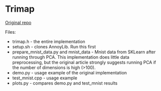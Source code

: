# Trimap

[Original repo](https://github.com/eamid/trimap)

Files:
 - trimap.h - the entire implementation
 - setup.sh - clones AnnoyLib. Run this first
 - prepare_mnist_data.py and mnist_data - Mnist data from SKLearn after running through PCA. This implementation does little data preprocessing, but the original article strongly suggests running PCA if the number of dimensions is high (>100). 
 - demo.py - usage example of the original implementation
 - test_mnist.cpp - usage example
 - plots.py - compares demo.py and test_mnist results
